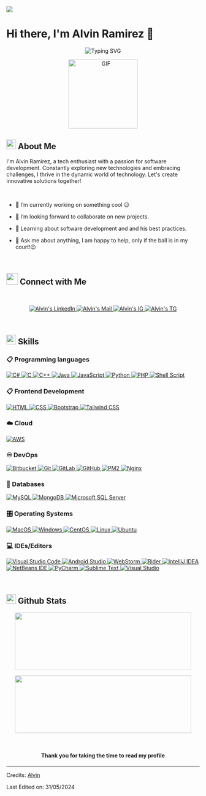<!--
### Hi there 👋

**alvinramirez/alvinramirez** is a ✨ _special_ ✨ repository because its `README.md` (this file) appears on your GitHub profile.

Here are some ideas to get you started:

- 🔭 I’m currently working on ...
- 🌱 I’m currently learning ...
- 👯 I’m looking to collaborate on ...
- 🤔 I’m looking for help with ...
- 💬 Ask me about ...
- 📫 How to reach me: ...
- 😄 Pronouns: ...
- ⚡ Fun fact: ...
-->

![](https://komarev.com/ghpvc/?username=alvinramirez&style=flat&color=blue)

<!-- <h1 align="center">Hi!,  I'm Alvin Ramirez<img src="https://media.giphy.com/media/hvRJCLFzcasrR4ia7z/giphy.gif" width="35"></h1> -->
# Hi there, I'm Alvin Ramirez 👋

<div align="center" style="border: px solid #000000;>
  
  [![Typing SVG](https://readme-typing-svg.herokuapp.com?font=Robot-Bold&size=30&color=&center=true&vCenter=true&width=900&height=110&lines=Software+Developer;Competitive+Programmer;Web+Designer;Web+Developer;Growing+Ethical+Hacker)](https://git.io/typing-svg)

</div>

<p align="center" >
  <img  height="180rem" alt="GIF" src="https://media.tenor.com/GfSX-u7VGM4AAAAC/coding.gif" />
</p>

## <img src="https://c.tenor.com/NCRHhqkXrJYAAAAi/programmers-go-internet.gif" width="25">  <b>About Me</b>
I'm Alvin Ramirez, a tech enthusiast with a passion for software development. Constantly exploring new technologies and embracing challenges, I thrive in the dynamic world of technology. Let's create innovative solutions together!

<br>

- 🔭 I’m currently working on something cool 😉

- 👯 I’m looking forward to collaborate on new projects.

- 🌱 Learning about software development and and his best practices.

- 💬 Ask me about anything, I am happy to help, only if the ball is in my court!😉

<br>

## <img src="https://media.giphy.com/media/LnQjpWaON8nhr21vNW/giphy.gif" width='30'> <b>Connect with Me</b>

<br>

<p align="center">

<!-----Social Accounts------>

<p align="center">

 <a href="https://www.linkedin.com/in/alvin-ramirez/" target="_blank">
 
 <img border="0" alt="Alvin's LinkedIn" src="https://camo.githubusercontent.com/29ba59dbf61686238096822c7de916a9b41c40bf362b70e7f2c609551ce8f656/68747470733a2f2f696d672e736869656c64732e696f2f62616467652f6c696e6b6564696e2d2532333030373742352e7376673f7374796c653d666f722d7468652d6261646765266c6f676f3d6c696e6b6564696e266c6f676f436f6c6f723d7768697465"/>
 </a>

 <a href="mailto:alvin.ramirez48@gmail.com" target="_blank">
 <img border="0" alt="Alvin's Mail" src="https://camo.githubusercontent.com/71a0f4bfcf1f2220e2b1c246ac2ee681c47ee914d1c1f0e27a0e6c9ac2e9f134/68747470733a2f2f696d672e736869656c64732e696f2f62616467652f476d61696c2d4431343833363f7374796c653d666f722d7468652d6261646765266c6f676f3d676d61696c266c6f676f436f6c6f723d7768697465"/>
 </a>

 <a href="https://www.instagram.com/alvinramirez_/" target="_blank">
 <img border="0" alt="Alvin's IG" src="https://camo.githubusercontent.com/7f5701ed50f919cf2352cd028b5b2dc974b5e643fe4d78ad826eb9e74551157f/68747470733a2f2f696d672e736869656c64732e696f2f62616467652f496e7374616772616d2d2532334534343035462e7376673f7374796c653d666f722d7468652d6261646765266c6f676f3d496e7374616772616d266c6f676f436f6c6f723d7768697465"/>
 </a>

 <a href="https://t.me/aramirezo" target="_blank">
 <img border="0" alt="Alvin's TG" src="https://camo.githubusercontent.com/afaa74bcd8ebafeffb8c818bfa55e4b4923498b32ccbb1189fcc170fd43b490c/68747470733a2f2f696d672e736869656c64732e696f2f62616467652f54656c656772616d2d3243413545303f7374796c653d666f722d7468652d6261646765266c6f676f3d74656c656772616d266c6f676f436f6c6f723d7768697465"/>
 </a>
 
</p>

<br>

## <img  src="https://media2.giphy.com/media/QssGEmpkyEOhBCb7e1/giphy.gif?cid=ecf05e47a0n3gi1bfqntqmob8g9aid1oyj2wr3ds3mg700bl&rid=giphy.gif" width ="25"><b> Skills</b>

### 📋 Programming languages

<p align="left">
  <a href="https://dotnet.microsoft.com/es-es/languages/csharp"> 
    <img alt="C#" src="https://img.shields.io/badge/c%23-%23239120.svg?style=for-the-badge&logo=csharp&logoColor=white" target="_blank">
  </a>

  <a href="https://www.cprogramming.com/" target="_blank"> 
    <img alt="C" src="https://img.shields.io/badge/C-%232370ED.svg?logo=c&logoColor=white">
  </a> 

  <a href="https://www.w3schools.com/cpp/" target="_blank"> 
    <img alt="C++" src="https://img.shields.io/badge/C++-%2300599C.svg?logo=c%2B%2B&logoColor=white">
  </a> 

  <a href="https://www.java.com" target="_blank"> 
    <img alt="Java" src="https://img.shields.io/badge/Java-%23ED8B00.svg?logo=java&logoColor=white">
  </a>

  <a href="https://developer.mozilla.org/en-US/docs/Web/JavaScript" target="_blank"> 
    <img alt="JavaScript" src="https://img.shields.io/badge/JavaScript-%23F7DF1E.svg?logo=javascript&logoColor=black">
  </a>

  <a href="https://www.python.org" target="_blank">
    <img alt="Python" src="https://img.shields.io/badge/Python-%2314354C.svg?logo=python&logoColor=white">
  </a>

  <a href="https://www.php.net/" target="_blank">
    <img alt="PHP" src="https://img.shields.io/badge/PHP-%23777BB4.svg?logo=php&logoColor=white">
  </a>

  <a href="https://www.gnu.org/software/bash/" target="_blank">
    <img alt="Shell Script" src="https://img.shields.io/badge/Shell%20Script-%23121011.svg?logo=gnu-bash&logoColor=white">
  </a>
</p>

### 📋 Frontend Development

<p align="left"> 
  <a href="https://www.w3.org/html/" target="_blank"> 
   <img alt="HTML" src="https://img.shields.io/badge/HTML5-%23E34F26.svg?logo=html5&logoColor=white">
  </a>   
  
  <a href="https://www.w3schools.com/css/" target="_blank">
    <img alt="CSS" src="https://img.shields.io/badge/CSS3-%231572B6.svg?logo=css3&logoColor=white">
  </a> 
  
  <a href="https://getbootstrap.com" target="_blank"> 
    <img alt="Bootstrap" src="https://img.shields.io/badge/Bootstrap-%23563D7C.svg?logo=bootstrap&logoColor=white"/>
  </a>
  
  <a href="https://tailwindcss.com" target="_blank"> 
    <img alt="Tailwind CSS" src="https://img.shields.io/badge/Tailwind%20CSS-%2338B2AC.svg?logo=tailwind-css&logoColor=white"/>
  </a>
</p>

### ☁️ Cloud

<p align="left"> 
  <a href="https://aws.amazon.com/" target="_blank"> 
   <img alt="AWS" src="https://img.shields.io/badge/AWS-%23FF9900.svg?logo=amazon-aws&logoColor=white">
  </a>   
</p>

### ♾️ DevOps

<p align="left">
 <a href="https://bitbucket.org/" target="_blank"> 
    <img alt="Bitbucket" src="https://img.shields.io/badge/Bitbucket-%230047B3.svg?logo=bitbucket&logoColor=white"/>
 </a>

 <a href="https://git-scm.com/" target="_blank"> 
    <img alt="Git" src="https://img.shields.io/badge/Git-%23F05033.svg?logo=git&logoColor=white"/>
 </a>
 
 <a href="https://about.gitlab.com/" target="_blank"> 
    <img alt="GitLab" src="https://img.shields.io/badge/GitLab-%23181717.svg?logo=gitlab&logoColor=white"/>
 </a>
  
 <a href="https://github.com/" target="_blank"> 
    <img alt="GitHub" src="https://img.shields.io/badge/GitHub-%23121011.svg?logo=github&logoColor=white"/>
 </a>

 <a href="https://pm2.keymetrics.io/" target="_blank">
    <img alt="PM2" src="https://a11ybadges.com/badge?logo=pm2">
 </a>

 <a href="https://nginx.org" target="_blank">
    <img alt="Nginx" src="https://img.shields.io/badge/NGINX-009639?style=flat-square&logo=nginx&logoColor=white">
 </a>
 
</p>

### 💾 Databases

<p align="left"> 

  <a href="https://www.mysql.com/" target="_blank"> 
   <img alt="MySQL" src="https://img.shields.io/badge/MySQL-%2300f.svg?logo=mysql&logoColor=white">
  </a>

  <a href="https://www.mongodb.com/" target="_blank"> 
  <img alt="MongoDB" src="https://img.shields.io/badge/MongoDB-%234ea94b.svg?logo=mongodb&logoColor=white">
  </a>  
  
  <a href="https://www.microsoft.com/en-us/sql-server/" target="_blank"> 
  <img alt="Microsoft SQL Server" src="https://img.shields.io/badge/Microsoft%20SQL%20Server-CC2927?logo=microsoft%20sql%20server&logoColor=white"/>
  </a>
</p>

### 🎛️ Operating Systems

<p align="left">
  <a href="https://www.apple.com/es/macos/sonoma/" target="_blank">
    <img alt="MacOS" src="https://shields.io/badge/MacOS--9cf?logo=Apple&style=social"/>
  </a>
  <a href="https://www.microsoft.com/en-us/windows/" target="_blank"> 
    <img alt="Windows" src="https://img.shields.io/badge/Windows-0078D6?logo=windows&logoColor=white"/>
  </a>
  <a href="https://www.centos.org/" target="_blank"> 
   <img alt="CentOS" src="https://img.shields.io/badge/CentOS-002260?logo=centos&logoColor=F0F0F0">
  </a>
  <a href="https://www.linux.org/" target="_blank"> 
    <img alt="Linux" src="https://img.shields.io/badge/Linux-FCC624?logo=linux&logoColor=black"/>
  </a>
  <a href="https://ubuntu.com/" target="_blank"> 
    <img alt="Ubuntu" src="https://img.shields.io/badge/Ubuntu-E95420?logo=ubuntu&logoColor=white"/>
  </a>
</p>

### 💻 IDEs/Editors

<p align="left"> 
  <a href="https://code.visualstudio.com/" target="_blank"> 
   <img alt="Visual Studio Code" src="https://img.shields.io/badge/Visual%20Studio%20Code-0078d7.svg?logo=visual-studio-code&logoColor=white">
  </a>   
  
  <a href="https://developer.android.com/studio" target="_blank">
    <img alt="Android Studio" src="https://img.shields.io/badge/Android%20Studio-3DDC84.svg?logo=android-studio&logoColor=white">
  </a> 
  
 <a href="https://www.jetbrains.com/webstorm/" target="_blank"> 
    <img alt="WebStorm" src="https://img.shields.io/static/v1?label=IDE&message=WebStorm&logo=webstorm&color=a03fc0&labelColor=393939&logoColor=white"/>
  </a>

 <a href="https://www.jetbrains.com/es-es/rider/" target="_blank"> 
    <img alt="Rider" src="https://img.shields.io/badge/-Rider-000000?style=flat&logo=rider&logoColor=white"/>
  </a>

 <a href="https://www.jetbrains.com/idea/" target="_blank"> 
    <img alt="IntelliJ IDEA" src="https://img.shields.io/badge/IntelliJ%20IDEA-000000.svg?logo=intellij-idea&logoColor=white"/>
  </a>

 <a href="https://netbeans.apache.org/" target="_blank"> 
    <img alt="NetBeans IDE" src="https://img.shields.io/badge/NetBeans%20IDE-1B6AC6.svg?logo=apache-netbeans-ide&logoColor=white"/>
  </a>

 <a href="https://www.jetbrains.com/pycharm/" target="_blank"> 
    <img alt="PyCharm" src="https://img.shields.io/badge/PyCharm-143?logo=pycharm&logoColor=black&color=black&labelColor=green"/>
  </a>

 <a href="https://www.sublimetext.com/" target="_blank"> 
    <img alt="Sublime Text" src="https://img.shields.io/badge/Sublime%20Text-%23575757.svg?logo=sublime-text&logoColor=important"/>
  </a>
  
  <a href="https://visualstudio.microsoft.com/" target="_blank"> 
    <img alt="Visual Studio" src="https://img.shields.io/badge/Visual%20Studio-5C2D91.svg?logo=visual-studio&logoColor=white"/>
  </a>
</p>


<!----- 
### 🥅 Others:

<a href="https://trello.com/es" target="_blank"><img alt="Trello" src="https://camo.githubusercontent.com/cace6ff09c862f24ae3ed77b4ef0014faa4e9696e9836a9ca7f07b077d5ebc69/68747470733a2f2f696d672e736869656c64732e696f2f62616467652f5472656c6c6f2d2532333032364141372e7376673f7374796c653d666f722d7468652d6261646765266c6f676f3d5472656c6c6f266c6f676f436f6c6f723d7768697465"></a>

<a href="https://www.atlassian.com/software/jira" target="_blank"><img alt="Jira" src="https://img.shields.io/badge/jira-%230A0FFF.svg?logo=jira&logoColor=white"></a>

<a href="https://azure.microsoft.com/es-es/products/devops/server" target="_blank"><img alt="Azure DevOps Server" src="https://camo.githubusercontent.com/65a2a32964c170e45a3748486b64c3cae8fceda3555e02478a0253126f90e85a/68747470733a2f2f696d672e736869656c64732e696f2f62616467652f617a7572652d2532333030373243362e7376673f7374796c653d666f722d7468652d6261646765266c6f676f3d6d6963726f736f6674617a757265266c6f676f436f6c6f723d7768697465"></a>

<a href="https://www.pluralsight.com/" target="_blank"><img alt="Pluralsight" src="https://camo.githubusercontent.com/35af0dc52262a0de62a7db6ff55e9b7f486d0ba00499169ca5993ff43ec3a5e5/68747470733a2f2f696d672e736869656c64732e696f2f62616467652f506c7572616c73696768742d4545333035373f7374796c653d666f722d7468652d6261646765266c6f676f3d706c7572616c7369676874266c6f676f436f6c6f723d7768697465"></a>

<a href="https://platzi.com/" target="_blank"><img alt="Platzi" src="https://camo.githubusercontent.com/7a76de9ae3c9d95216dabdb9a373d1d115df7db05b9b28809a9a34a576e8d661/68747470733a2f2f613131796261646765732e636f6d2f62616467653f6c6f676f3d706c61747a69"></a>

<a href="https://www.udemy.com/es/" target="_blank"><img alt="Udemy" src="https://camo.githubusercontent.com/8b223324b7327377cd548a2cdaa1a7077cc983920ae43bc4e326bcfae8d4edf2/68747470733a2f2f696d672e736869656c64732e696f2f62616467652f5564656d792d4134333546303f7374796c653d666f722d7468652d6261646765266c6f676f3d5564656d79266c6f676f436f6c6f723d7768697465"></a>
------>

<br> 

## <img src="https://media.giphy.com/media/iY8CRBdQXODJSCERIr/giphy.gif" width="25"> <b>Github Stats</b>

<p align="center"><img width="460" height="150" src="https://github-readme-stats.vercel.app/api/top-langs?username=alvinramirez&show_icons=true&locale=en&layout=compact&theme=tokyonight"/460/300"></p>

<p align="center"><img width="460" height="150" src="https://github-readme-streak-stats.herokuapp.com/?user=alvinramirez&theme=tokyonight&&fire=FF801F&currStreakNum=FFBE69&currStreakLabel=FFBE69"/460/300"></p>

<br>

#### <p align="center"><b>Thank you for taking the time to read my profile</b></p>

-----
Credits: [Alvin](https://github.com/alvinramirez)

Last Edited on: 31/05/2024
